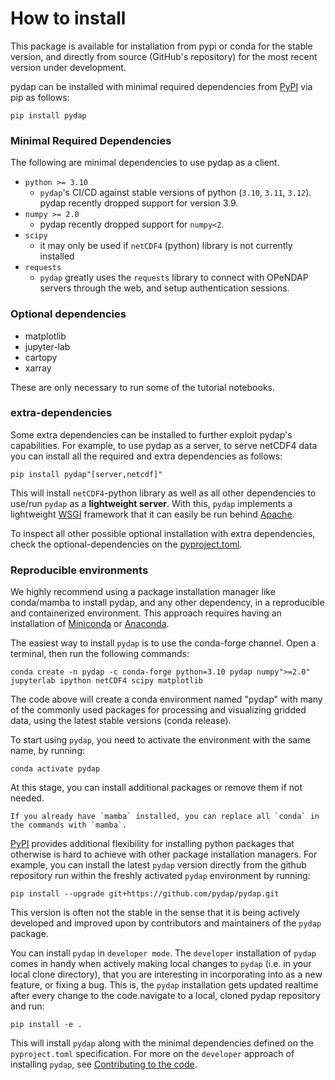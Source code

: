 # How to install

This package is available for installation from pypi or conda for the stable version, and directly from source (GitHub's repository) for the most recent version under development.

pydap can be installed with minimal required dependencies from [PyPI](https://pypi.org/) via pip as follows:

```shell
pip install pydap
```

### Minimal Required Dependencies
The following are minimal dependencies to use pydap as a client.
* `python >= 3.10`
	- `pydap`'s CI/CD against stable versions of python (`3.10`, `3.11`, `3.12`). pydap recently dropped support for version 3.9.
* `numpy >= 2.0`
	- pydap recently dropped support for `numpy<2`.
* `scipy`
	- it may only be used if `netCDF4` (python) library is not currently installed
* `requests`
	- `pydap` greatly uses the `requests` library to connect with OPeNDAP servers through the web, and setup authentication sessions.

### Optional dependencies
* matplotlib
* jupyter-lab
* cartopy
* xarray

These are only necessary to run some of the tutorial notebooks.

### extra-dependencies
Some extra dependencies can be installed to further exploit pydap's capabilities. For example, to use pydap as a server, to serve netCDF4 data you can install all the required and extra dependencies as follows:
```shell
pip install pydap"[server,netcdf]"
```
This will install `netCDF4`-python library as well as all other dependencies to use/run `pydap` as a **lightweight server**. With this, `pydap` implements a lightweight [WSGI](http://wsgi.org/) framework that it can easily be run behind [Apache](https://www.apache.org/).

To inspect all other possible optional installation with extra dependencies, check the optional-dependencies on the [pyproject.toml](https://github.com/pydap/pydap/blob/main/pyproject.toml#L57-L80).

### Reproducible environments

We highly recommend using a package installation manager like conda/mamba to install pydap, and any other dependency, in a reproducible and containerized environment. This approach requires having an installation of [Miniconda](https://docs.anaconda.com/miniconda/) or [Anaconda](https://docs.anaconda.com/anaconda/install/).

The easiest way to install `pydap` is to use the conda-forge channel. Open a terminal, then run the following commands:

```shell
conda create -n pydap -c conda-forge python=3.10 pydap numpy">=2.0" jupyterlab ipython netCDF4 scipy matplotlib
```

The code above will create a conda environment named "pydap" with many of the commonly used packages for processing and visualizing gridded data, using the latest stable versions (conda release).

To start using `pydap`, you need to activate the environment with the same name, by running:

```shell
conda activate pydap
```

At this stage, you can install additional packages or remove them if not needed.

```{note}
If you already have `mamba` installed, you can replace all `conda` in the commands with `mamba`.
```


[PyPI](https://pypi.org/) provides additional flexibility for installing python packages that otherwise is hard to achieve with other package installation managers. For example, you can install the latest `pydap` version directly from the github repository run within the freshly activated `pydap` environment by running:


```shell
pip install --upgrade git+https://github.com/pydap/pydap.git
```
This version is often not the stable in the sense that it is being actively developed and improved upon by contributors and maintainers of the `pydap` package.

You can install `pydap` in `developer mode`. The `developer` installation of `pydap` comes in handy when actively making local changes to `pydap` (i.e. in your local clone directory), that you are interesting in incorporating into as a new feature, or fixing a bug. This is, the `pydap` installation gets updated realtime after every change to the code.navigate to a local, cloned pydap repository and run:

```shell
pip install -e .
```

This will install `pydap` along with the minimal dependencies defined on the `pyproject.toml` specification. For more on the `developer` approach of installing `pydap`, see [Contributing to the code](contribute/contr_cod.md).
